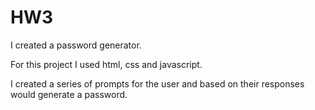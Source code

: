 # HW3

I created a password generator.

For this project I used html, css and javascript.

I created a series of prompts for the user and based on their responses would generate a password.